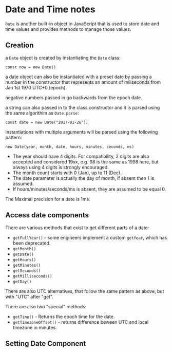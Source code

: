 # Date and Time notes

`Date` is another built-in object in JavaScript that is used to store date and time values and provides methods to manage those values. 

## Creation

a `Date` object is created by instantiating the `Date` class:

```
const now = new Date()
```

a date object can also be instantiated with a preset date by passing a number in the constructor that represents an amount of miliseconds from Jan 1st 1970 UTC+0 (epoch).

negative numbers passed in go backwards from the epoch date.

a string can also passed in to the class constructor and it is parsed using the same algorithim as `Date.parse`:

```
const date = new Date("2017-01-26");
```

Instantiations with multiple arguments will be parsed using the following pattern:

```
new Date(year, month, date, hours, minutes, seconds, ms)
```

- The year should have 4 digits. For compatibility, 2 digits are also accepted and considered 19xx, e.g. 98 is the same as 1998 here, but always using 4 digits is strongly encouraged.
- The month count starts with 0 (Jan), up to 11 (Dec).
- The date parameter is actually the day of month, if absent then 1 is assumed.
- If hours/minutes/seconds/ms is absent, they are assumed to be equal 0.

The Maximal precision for a date is 1ms.

## Access date components

There are various methods that exist to get different parts of a date:

- `getFullYear()` - some engineers implement a custom `getYear`, which has been deprecated.
- `getMonth()`
- `getDate()`
- `getHours()`
- `getMinutes()`
- `getSeconds()`
- `getMilliseconds()`
- `getDay()`

There are also UTC alternatives, that follow the same pattern as above, but with "UTC" after "get".

There are also two "special" methods:

- `getTime()` - Returns the epoch time for the date. 
- `getTimezoneOffset()` - returns difference beween UTC and local timezone in minutes.

## Setting Date Component








